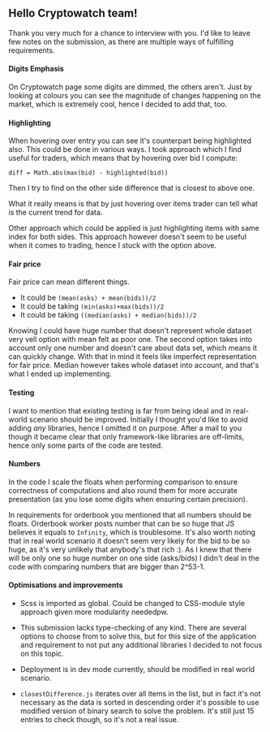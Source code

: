 ## Hello Cryptowatch team!

Thank you very much for a chance to interview with you. I'd like to leave few notes on the submission, as there are multiple
ways of fulfilling requirements.

#### Digits Emphasis
On Cryptowatch page some digits are dimmed, the others aren't. 
Just by looking at colours you can see the magnitude of changes happening on the market, which
is extremely cool, hence I decided to add that, too.

#### Highlighting
When hovering over entry you can see it's counterpart being highlighted also. This could be done in various ways.
I took approach which I find useful for traders, which means that by hovering over bid I compute:

`diff = Math.abs(max(bid) - highlighted(bid))`

Then I try to find on the other side difference that is closest to above one.

What it really means is that by just hovering over items trader can tell what is the current trend for data.

Other approach which could be applied is just highlighting items with same index for both sides.
This approach however doesn't seem to be useful when it comes to trading, hence I stuck with the option above.
 
#### Fair price
Fair price can mean different things. 

- It could be `(mean(asks) + mean(bids))/2`
- It could be taking `(min(asks)+max(bids))/2`
- It could be taking `((median(asks) + median(bids))/2`

Knowing I could have huge number that doesn't represent whole dataset very vell option with mean
felt as poor one. The second option takes into account only one number and doesn't care about data set, which means
it can quickly change. With that in mind it feels like imperfect representation for fair price.
Median however takes whole dataset into account, and that's what I ended up implementing.

#### Testing
I want to mention that existing testing is far from being ideal and in real-world scenario should be improved.
Initially I thought you'd like to avoid adding *any* libraries, hence I omitted it on purpose. After a mail to you though
it became clear that only framework-like libraries are off-limits, hence only some parts of the code are tested.

#### Numbers
In the code I scale the floats when performing comparison to ensure correctness of computations and also round them
for more accurate presentation (as you lose some digits when ensuring certain precision).

In requirements for orderbook you mentioned that all numbers should be floats. Orderbook worker posts
number that can be so huge that JS believes it equals to `Infinity`, which is troublesome.
It's also worth noting that in real world scenario it doesn't seem very likely for the bid to be so huge, as it's very unlikely
that anybody's that rich :). As I knew that there will be only one so huge number on one side (asks/bids) I didn't deal in the code
with comparing numbers that are bigger than 2^53-1.

#### Optimisations and improvements
- Scss is imported as global. Could be changed to CSS-module style approach given more modularity neededpw.

- This submission lacks type-checking of any kind. There are several options to choose from to solve this, but for
this size of the application and requirement to not put any additional libraries I decided to not focus on this topic.

- Deployment is in dev mode currently, should be modified in real world scenario.

- `closestDifference.js` iterates over all items in the list, but in fact it's not necessary as the data is sorted in descending
order it's possible to use modified version of binary search to solve the problem. It's still just 15 entries to check though, so it's
not a real issue.